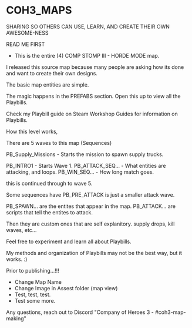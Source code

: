 # COH3_MAPS
SHARING SO OTHERS CAN USE, LEARN, AND CREATE THEIR OWN AWESOME-NESS

READ ME FIRST

- This is the entire (4) COMP STOMP III - HORDE MODE map.

I released this source map because many people are asking how its done and want to create their own designs.

The basic map entities are simple.

The magic happens in the PREFABS section. Open this up to view all the Playbills. 

Check my Playbill guide on Steam Workshop Guides for information on Playbills.

How this level works,

There are 5 waves to this map (Sequences)

PB_Supply_Missions - Starts the mission to spawn supply trucks.

PB_INTRO1 - Starts Wave 1.
PB_ATTACK_SEQ... - What entities are attacking, and loops.
PB_WIN_SEQ... - How long match goes.

this is continued through to wave 5.

Some sequences have PB_PRE_ATTACK is just a smaller attack wave.

PB_SPAWN... are the entites that appear in the map.
PB_ATTACK... are scripts that tell the entites to attack.

Then they are custom ones that are self explanitory. supply drops, kill waves, etc...

Feel free to experiment and learn all about Playbills.

My methods and organization of Playbills may not be the best way, but it works. :)

Prior to publishing...!!!
- Change Map Name
- Change Image in Assest folder (map view)
- Test, test, test.
- Test some more.

Any questions, reach out to Discord "Company of Heroes 3 - #coh3-map-making"


